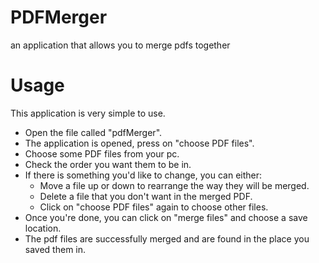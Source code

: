 # PDFMerger
an application that allows you to merge pdfs together

# Usage
This application is very simple to use.
- Open the file called "pdfMerger".
- The application is opened, press on "choose PDF files".
- Choose some PDF files from your pc.
- Check the order you want them to be in.
- If there is something you'd like to change, you can either:
  - Move a file up or down to rearrange the way they will be merged.
  - Delete a file that you don't want in the merged PDF.
  - Click on "choose PDF files" again to choose other files.
- Once you're done, you can click on "merge files" and choose a save location.
- The pdf files are successfully merged and are found in the place you saved them in.
